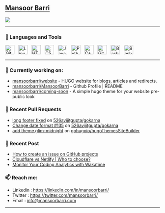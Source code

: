 ## [Mansoor Barri](https://mansoorbarri.com/)

![](http://github-profile-summary-cards.vercel.app/api/cards/stats?username=mansoorbarri&theme=onedark)

---

### 🧰 Languages and Tools

<img align="left" alt="Git" width="30px" style="padding-right:10px;" src="https://cdn.jsdelivr.net/gh/devicons/devicon/icons/git/git-original.svg" />
<img align="left" alt="Linux" width="30px" style="padding-right:10px;" src="https://cdn.jsdelivr.net/gh/devicons/devicon/icons/linux/linux-original.svg" />
<img align="left" alt="HTML" width="30px" style="padding-right:10px;" src="https://cdn.jsdelivr.net/gh/devicons/devicon/icons/html5/html5-plain.svg" />
<img align="left" alt="CSS" width="30px" style="padding-right:10px;" src="https://cdn.jsdelivr.net/gh/devicons/devicon/icons/css3/css3-plain.svg" />
<img align="left" alt="JavaScript" width="30px" style="padding-right:10px;" src="https://cdn.jsdelivr.net/gh/devicons/devicon/icons/javascript/javascript-plain.svg" />
<img align="left" alt="Python" width="30px" style="padding-right:10px;" src="https://cdn.jsdelivr.net/gh/devicons/devicon/icons/python/python-plain.svg" />
<img align="left" alt="C++" width="30px" style="padding-right:10px;" src="https://cdn.jsdelivr.net/gh/devicons/devicon/icons/csharp/csharp-original.svg" />
<img align="left" alt="GitHub" width="30px" style="padding-right:10px;" src="https://cdn.jsdelivr.net/gh/devicons/devicon/icons/github/github-original.svg" />
<img align="left" alt="Bash" width="30px" style="padding-right:10px;" src="https://cdn.jsdelivr.net/gh/devicons/devicon/icons/bash/bash-original.svg" />
<img align="left" alt="Bash" width="30px" style="padding-right:10px;" src="https://cdn.jsdelivr.net/gh/devicons/devicon/icons/go/go-original-wordmark.svg" />          
<br />
<br />

---


### 👷 Currently working on: 

- [mansoorbarri/website](https://github.com/mansoorbarri/website) - HUGO website for blogs, articles and redirects.
- [mansoorbarri/MansoorBarri](https://github.com/mansoorbarri/MansoorBarri) - Github Profile | README
- [mansoorbarri/coming-soon](https://github.com/mansoorbarri/coming-soon) - A simple hugo theme for your website pre-public look

### 🔨 Recent Pull Requests

- [long footer fixed](https://github.com/526avijitgupta/gokarna/pull/204) on [526avijitgupta/gokarna](https://github.com/526avijitgupta/gokarna)
- [Change date format #135](https://github.com/526avijitgupta/gokarna/pull/203) on [526avijitgupta/gokarna](https://github.com/526avijitgupta/gokarna)
- [add theme glim-midnight](https://github.com/gohugoio/hugoThemesSiteBuilder/pull/377) on [gohugoio/hugoThemesSiteBuilder](https://github.com/gohugoio/hugoThemesSiteBuilder)

### 📰 Recent Post

- [How to create an issue on GitHub projects](https://mansoorbarri.com/guides/gh-issues/)
- [Cloudflare vs Netlify | Who to choose?](https://mansoorbarri.com/guides/cloudflare-vs-netlify/)
- [Monitor Your Coding Analytics with Wakatime](https://mansoorbarri.com/guides/wakatime/)

### 📫 Reach me:
- Linkedin  : <https://linkedin.com/in/mansoorbarri/>
- Twitter   : <https://twitter.com/mansoorbarri/>
- Email     : [info@mansoorbarri.com](mailto:info@mansoorbarri.com)

---
